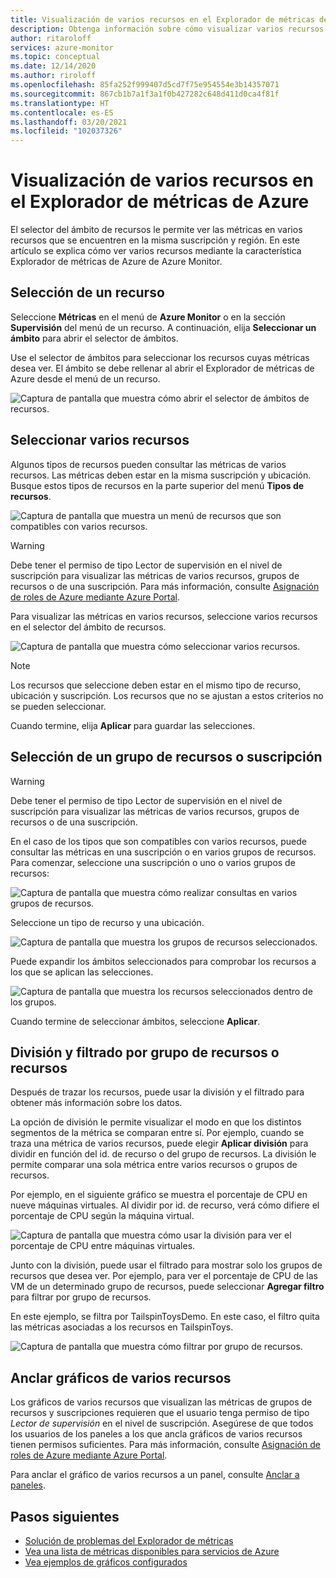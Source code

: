 ```yaml
---
title: Visualización de varios recursos en el Explorador de métricas de Azure
description: Obtenga información sobre cómo visualizar varios recursos mediante el Explorador de métricas de Azure.
author: ritaroloff
services: azure-monitor
ms.topic: conceptual
ms.date: 12/14/2020
ms.author: riroloff
ms.openlocfilehash: 85fa252f999407d5cd7f75e954554e3b14357071
ms.sourcegitcommit: 867cb1b7a1f3a1f0b427282c648d411d0ca4f81f
ms.translationtype: HT
ms.contentlocale: es-ES
ms.lasthandoff: 03/20/2021
ms.locfileid: "102037326"
---
```

# <a name="view-multiple-resources-in-the-azure-metrics-explorer"></a>Visualización de varios recursos en el Explorador de métricas de Azure

El selector del ámbito de recursos le permite ver las métricas en varios recursos que se encuentren en la misma suscripción y región. En este artículo se explica cómo ver varios recursos mediante la característica Explorador de métricas de Azure de Azure Monitor. 

## <a name="select-a-resource"></a>Selección de un recurso 

Seleccione **Métricas** en el menú de **Azure Monitor** o en la sección **Supervisión** del menú de un recurso. A continuación, elija **Seleccionar un ámbito** para abrir el selector de ámbitos. 

Use el selector de ámbitos para seleccionar los recursos cuyas métricas desea ver. El ámbito se debe rellenar al abrir el Explorador de métricas de Azure desde el menú de un recurso. 

![Captura de pantalla que muestra cómo abrir el selector de ámbitos de recursos.](./media/metrics-dynamic-scope/019.png)

## <a name="select-multiple-resources"></a>Seleccionar varios recursos 

Algunos tipos de recursos pueden consultar las métricas de varios recursos. Las métricas deben estar en la misma suscripción y ubicación. Busque estos tipos de recursos en la parte superior del menú **Tipos de recursos**.

![Captura de pantalla que muestra un menú de recursos que son compatibles con varios recursos.](./media/metrics-dynamic-scope/020.png)

> [!WARNING] 
> Debe tener el permiso de tipo Lector de supervisión en el nivel de suscripción para visualizar las métricas de varios recursos, grupos de recursos o de una suscripción. Para más información, consulte [Asignación de roles de Azure mediante Azure Portal](../../role-based-access-control/role-assignments-portal.md).

Para visualizar las métricas en varios recursos, seleccione varios recursos en el selector del ámbito de recursos. 

![Captura de pantalla que muestra cómo seleccionar varios recursos.](./media/metrics-dynamic-scope/021.png)

> [!NOTE]
> Los recursos que seleccione deben estar en el mismo tipo de recurso, ubicación y suscripción. Los recursos que no se ajustan a estos criterios no se pueden seleccionar. 

Cuando termine, elija **Aplicar** para guardar las selecciones. 

## <a name="select-a-resource-group-or-subscription"></a>Selección de un grupo de recursos o suscripción 

> [!WARNING]
> Debe tener el permiso de tipo Lector de supervisión en el nivel de suscripción para visualizar las métricas de varios recursos, grupos de recursos o de una suscripción. 

En el caso de los tipos que son compatibles con varios recursos, puede consultar las métricas en una suscripción o en varios grupos de recursos. Para comenzar, seleccione una suscripción o uno o varios grupos de recursos: 

![Captura de pantalla que muestra cómo realizar consultas en varios grupos de recursos.](./media/metrics-dynamic-scope/022.png)

Seleccione un tipo de recurso y una ubicación. 

![Captura de pantalla que muestra los grupos de recursos seleccionados.](./media/metrics-dynamic-scope/023.png)

Puede expandir los ámbitos seleccionados para comprobar los recursos a los que se aplican las selecciones.

![Captura de pantalla que muestra los recursos seleccionados dentro de los grupos.](./media/metrics-dynamic-scope/024.png)

Cuando termine de seleccionar ámbitos, seleccione **Aplicar**. 

## <a name="split-and-filter-by-resource-group-or-resources"></a>División y filtrado por grupo de recursos o recursos

Después de trazar los recursos, puede usar la división y el filtrado para obtener más información sobre los datos. 

La opción de división le permite visualizar el modo en que los distintos segmentos de la métrica se comparan entre sí. Por ejemplo, cuando se traza una métrica de varios recursos, puede elegir **Aplicar división** para dividir en función del id. de recurso o del grupo de recursos. La división le permite comparar una sola métrica entre varios recursos o grupos de recursos.  

Por ejemplo, en el siguiente gráfico se muestra el porcentaje de CPU en nueve máquinas virtuales. Al dividir por id. de recurso, verá cómo difiere el porcentaje de CPU según la máquina virtual. 

![Captura de pantalla que muestra cómo usar la división para ver el porcentaje de CPU entre máquinas virtuales.](./media/metrics-dynamic-scope/026.png)

Junto con la división, puede usar el filtrado para mostrar solo los grupos de recursos que desea ver.  Por ejemplo, para ver el porcentaje de CPU de las VM de un determinado grupo de recursos, puede seleccionar **Agregar filtro** para filtrar por grupo de recursos. 

En este ejemplo, se filtra por TailspinToysDemo. En este caso, el filtro quita las métricas asociadas a los recursos en TailspinToys. 

![Captura de pantalla que muestra cómo filtrar por grupo de recursos.](./media/metrics-dynamic-scope/027.png)

## <a name="pin-multiple-resource-charts"></a>Anclar gráficos de varios recursos 

Los gráficos de varios recursos que visualizan las métricas de grupos de recursos y suscripciones requieren que el usuario tenga permiso de tipo *Lector de supervisión* en el nivel de suscripción. Asegúrese de que todos los usuarios de los paneles a los que ancla gráficos de varios recursos tienen permisos suficientes. Para más información, consulte [Asignación de roles de Azure mediante Azure Portal](../../role-based-access-control/role-assignments-portal.md).

Para anclar el gráfico de varios recursos a un panel, consulte [Anclar a paneles](../essentials/metrics-charts.md#pinning-to-dashboards). 

## <a name="next-steps"></a>Pasos siguientes

* [Solución de problemas del Explorador de métricas](../essentials/metrics-troubleshoot.md)
* [Vea una lista de métricas disponibles para servicios de Azure](./metrics-supported.md)
* [Vea ejemplos de gráficos configurados](../essentials/metric-chart-samples.md)
